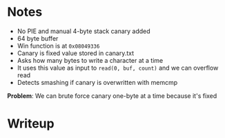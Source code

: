 # Notes
- No PIE and manual 4-byte stack canary added
- 64 byte buffer
- Win function is at `0x08049336`
- Canary is fixed value stored in canary.txt
- Asks how many bytes to write a character at a time
- It uses this value as input to `read(0, buf, count)` and we can overflow read
- Detects smashing if canary is overwritten with memcmp

**Problem**: We can brute force canary one-byte at a time because it's fixed

# Writeup
